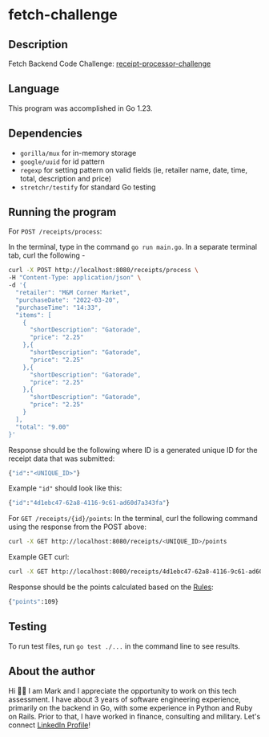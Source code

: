 # fetch-challenge

## Description

Fetch Backend Code Challenge: [receipt-processor-challenge](https://github.com/fetch-rewards/receipt-processor-challenge)


## Language

This program was accomplished in Go 1.23.

## Dependencies

- `gorilla/mux` for in-memory storage
- `google/uuid` for id pattern
- `regexp` for setting pattern on valid fields (ie, retailer name, date, time, total, description and price)
- `stretchr/testify` for standard Go testing

## Running the program

For `POST /receipts/process`:

In the terminal, type in the command `go run main.go`. In a separate terminal tab, curl the following -
```bash
curl -X POST http://localhost:8080/receipts/process \
-H "Content-Type: application/json" \
-d '{
  "retailer": "M&M Corner Market",
  "purchaseDate": "2022-03-20",
  "purchaseTime": "14:33",
  "items": [
    {
      "shortDescription": "Gatorade",
      "price": "2.25"
    },{
      "shortDescription": "Gatorade",
      "price": "2.25"
    },{
      "shortDescription": "Gatorade",
      "price": "2.25"
    },{
      "shortDescription": "Gatorade",
      "price": "2.25"
    }
  ],
  "total": "9.00" 
}'
```
Response should be the following where ID is a generated unique ID for the receipt data that was submitted: 
```bash
{"id":"<UNIQUE_ID>"}
```
Example `"id"` should look like this:
```bash
{"id":"4d1ebc47-62a8-4116-9c61-ad60d7a343fa"}
```

For `GET /receipts/{id}/points`:
In the terminal, curl the following command using the response from the POST above:
```bash
curl -X GET http://localhost:8080/receipts/<UNIQUE_ID>/points
```
Example GET curl:
```bash
curl -X GET http://localhost:8080/receipts/4d1ebc47-62a8-4116-9c61-ad60d7a343fa/points
```
Response should be the points calculated based on the [Rules](https://github.com/fetch-rewards/receipt-processor-challenge/tree/main?tab=readme-ov-file#rules):
```bash
{"points":109}
```

## Testing

To run test files, run `go test ./...` in the command line to see results. 

## About the author

Hi 👋🏼 I am Mark and I appreciate the opportunity to work on this tech assessment. I have about 3 years of software engineering experience, primarily on the backend in Go, with some experience in Python and Ruby on Rails. Prior to that, I have worked in finance, consulting and military. Let's connect [LinkedIn Profile](https://www.linkedin.com/in/markcyen/)!

